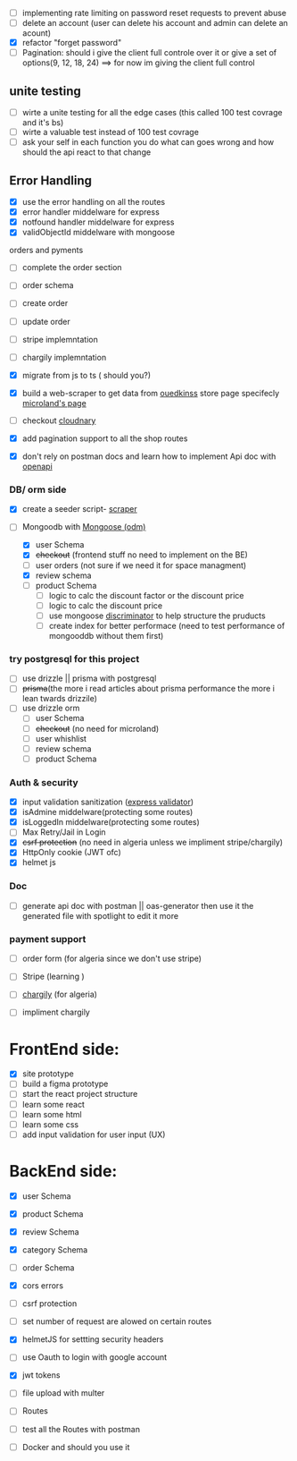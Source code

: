 - [ ] implementing rate limiting on password reset requests to prevent abuse
- [ ] delete an account (user can delete his account and admin can delete an acount)
- [x] refactor "forget password"
- [ ] Pagination: should i give the client full controle over it or give a set of options(9, 12, 18, 24) ==> for now im giving the client full control

## unite testing
- [ ] wirte a unite testing for all the edge cases (this called 100 test covrage and it's bs)
- [ ] wirte a valuable test instead of 100 test covrage 
- [ ] ask your self in each function you do what can goes wrong and how should the api react to that change

## Error Handling
- [x] use the error handling on all the routes
- [x] error handler middelware for express 
- [x] notfound handler middelware for express 
- [x] validObjectId middelware with mongoose

orders and pyments
- [ ] complete the order section 
- [ ] order schema
- [ ] create order
- [ ] update order 
- [ ] stripe implemntation
- [ ] chargily implemntation

- [x] migrate from js to ts ( should you?)
- [x] build a web-scraper to get data from [ouedkinss](https://www.ouedkniss.com/) store page specifecly [microland's page](https://www.ouedkniss.com/store/2236/microland-informatique-oran/)
- [ ] checkout [cloudnary](https://cloudinary.com/)
- [x] add pagination support to all the shop routes
- [x] don't rely on postman docs and learn how to implement Api doc with [openapi](https://swagger.io/specification/)


### DB/ orm  side
- [x] create a seeder script- [scraper](https://www.github.com/akka-null/scraper)

- [ ] Mongoodb with [Mongoose (odm)](https://mongoosejs.com/)
    - [x] user Schema
    - [x] ~~checkout~~ (frontend stuff no need to implement on the BE)
    - [ ] user orders (not sure if we need it for space managment)
    - [x] review schema
    - [ ] product Schema
        - [ ] logic to calc the discount factor or the discount price
        - [ ] logic to calc the discount price
        - [ ] use mongoose [discriminator](https://mongoosejs.com/docs/discriminators.html) to help structure the pruducts
        - [ ] create index for better performace (need to test performance of mongooddb without them first)

### try postgresql for this project
- [ ] use drizzle || prisma with postgresql
- [ ] ~~prisma~~(the more i read articles about prisma performance the more i lean twards drizzile)
- [ ] use drizzle orm
    - [ ] user Schema
    - [ ] ~~checkout~~ (no need for microland)
    - [ ] user whishlist
    - [ ] review schema
    - [ ] product Schema

### Auth & security
- [x] input validation sanitization ([express validator](https://express-validator.github.io/docs/guides/getting-started/))
- [x] isAdmine middelware(protecting some routes)
- [x] isLoggedIn middelware(protecting some routes)
- [ ] Max Retry/Jail in Login
- [x] ~~csrf protection~~ (no need in algeria unless we impliment stripe/chargily)
- [x] HttpOnly cookie (JWT ofc)
- [x] helmet js

### Doc 
- [ ] generate api doc with postman || oas-generator then use it the generated file with spotlight to edit it more


### payment support
- [ ] order form (for algeria since we don't use stripe)
- [ ] Stripe (learning ) 
- [ ] [chargily](https://chargily.com/) (for algeria)
- [ ] impliment chargily



# FrontEnd side:
- [x] site prototype
- [ ] build a figma prototype
- [ ] start the react project structure
- [ ] learn some react
- [ ] learn some html
- [ ] learn some css
- [ ] add input validation for user input (UX)

# BackEnd side:
- [x] user Schema
- [x] product Schema
- [x] review Schema
- [x] category Schema
- [ ] order Schema

- [x] cors errors
- [ ] csrf protection
- [ ] set number of request are alowed on certain routes
- [x] helmetJS for settting security headers
- [ ] use Oauth to login with google account
- [x] jwt tokens 
- [ ] file upload with multer

- [ ] Routes
- [ ] test all the Routes with postman

- [ ]  Docker and should you use it

